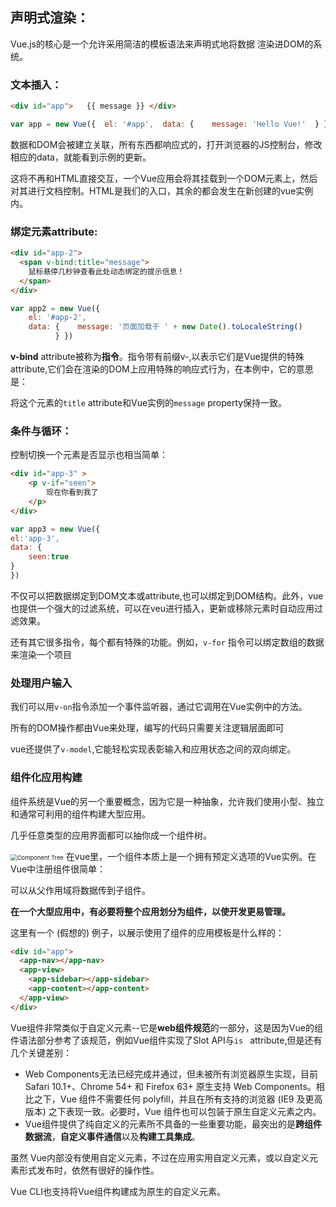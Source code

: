 <!-- 生产环境版本，优化了尺寸和速度 --> <script src="https://cdn.jsdelivr.net/npm/vue"></script>



## 声明式渲染：

Vue.js的核心是一个允许采用简洁的模板语法来声明式地将数据 渲染进DOM的系统。

### 文本插入：

```html
<div id="app">   {{ message }} </div>
```

```js
var app = new Vue({  el: '#app',  data: {    message: 'Hello Vue!'  } })
```

数据和DOM会被建立关联，所有东西都响应式的，打开浏览器的JS控制台，修改相应的data，就能看到示例的更新。



这将不再和HTML直接交互，一个Vue应用会将其挂载到一个DOM元素上，然后对其进行文档控制。HTML是我们的入口，其余的都会发生在新创建的vue实例内。



### 绑定元素attribute:

```html
<div id="app-2">
  <span v-bind:title="message">
    鼠标悬停几秒钟查看此处动态绑定的提示信息！
  </span>
</div>
```

```js
var app2 = new Vue({  
    el: '#app-2', 
    data: {    message: '页面加载于 ' + new Date().toLocaleString() 
          } })
```

**v-bind** attribute被称为**指令**。指令带有前缀v-,以表示它们是Vue提供的特殊attribute,它们会在渲染的DOM上应用特殊的响应式行为，在本例中，它的意思是：

将这个元素的`title`  attribute和Vue实例的`message` property保持一致。





### 条件与循环：

控制切换一个元素是否显示也相当简单：

```html
<div id="app-3" >
    <p v-if="seen">
        现在你看到我了
    </p>
</div>
```

```js
var app3 = new Vue({
el:'app-3',
data: {
    seen:true
}
})
```



不仅可以把数据绑定到DOM文本或attribute,也可以绑定到DOM结构。此外，vue也提供一个强大的过滤系统，可以在veu进行插入，更新或移除元素时自动应用过滤效果。



还有其它很多指令，每个都有特殊的功能。例如，`v-for` 指令可以绑定数组的数据来渲染一个项目





### 处理用户输入

我们可以用`v-on`指令添加一个事件监听器，通过它调用在Vue实例中的方法。



所有的DOM操作都由Vue来处理，编写的代码只需要关注逻辑层面即可

vue还提供了`v-model`,它能轻松实现表彰输入和应用状态之间的双向绑定。





### 组件化应用构建

组件系统是Vue的另一个重要概念，因为它是一种抽象，允许我们使用小型、独立和通常可利用的组件构建大型应用。

几乎任意类型的应用界面都可以抽你成一个组件树。

<img src="https://cn.vuejs.org/images/components.png" alt="Component Tree" style="zoom: 67%;" /> 在vue里，一个组件本质上是一个拥有预定义选项的Vue实例。在Vue中注册组件很简单：



可以从父作用域将数据传到子组件。



**在一个大型应用中，有必要将整个应用划分为组件，以使开发更易管理。**

这里有一个 (假想的) 例子，以展示使用了组件的应用模板是什么样的：

```html
<div id="app">
  <app-nav></app-nav>
  <app-view>
    <app-sidebar></app-sidebar>
    <app-content></app-content>
  </app-view>
</div>
```





Vue组件非常类似于自定义元素--它是**web组件规范**的一部分，这是因为Vue的组件语法部分参考了该规范，例如Vue组件实现了Slot API与`is `  attribute,但是还有几个关键差别：

- Web Components无法已经完成并通过，但未被所有浏览器原生实现，目前 Safari 10.1+、Chrome 54+ 和 Firefox 63+ 原生支持 Web Components。相比之下，Vue 组件不需要任何 polyfill，并且在所有支持的浏览器 (IE9 及更高版本) 之下表现一致。必要时，Vue 组件也可以包装于原生自定义元素之内。
- Vue组件提供了纯自定义的元素所不具备的一些重要功能，最突出的是**跨组件数据流**，**自定义事件通信**以及**构建工具集成**。



虽然 Vue内部没有使用自定义元素，不过在应用实用自定义元素，或以自定义元素形式发布时，依然有很好的操作性。

Vue CLI也支持将Vue组件构建成为原生的自定义元素。